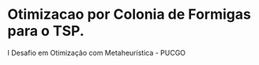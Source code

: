 # Otimizacao por Colonia de Formigas para o TSP.
I Desafio em Otimização com Metaheurística - PUCGO
